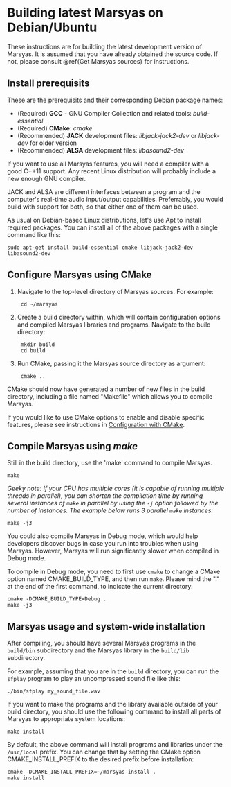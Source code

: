 ---
---

# Building latest Marsyas on Debian/Ubuntu

These instructions are for building the latest development version of Marsyas.
It is assumed that you have already obtained the source code.
If not, please consult @ref{Get Marsyas sources} for instructions.

## Install prerequisits

These are the prerequisits and their corresponding Debian package names:

- (Required) **GCC** - GNU Compiler Collection and related tools: _build-essential_
- (Required) **CMake**: _cmake_
- (Recommended) **JACK** development files: _libjack-jack2-dev_ or _libjack-dev_ for older version
- (Recommended) **ALSA** development files: _libasound2-dev_

If you want to use all Marsyas features, you will need a compiler with a
good C++11 support. Any recent Linux distribution will probably include
a new enough GNU compiler.

JACK and ALSA are different interfaces between a program and the computer's
real-time audio input/output capabilities. Preferrably, you would build with
support for both, so that either one of them can be used.

As usual on Debian-based Linux distributions, let's use Apt to install required
packages. You can install all of the above packages with a single command like
this:

    sudo apt-get install build-essential cmake libjack-jack2-dev libasound2-dev


## Configure Marsyas using CMake

1. Navigate to the top-level directory of Marsyas sources. For example:

        cd ~/marsyas

2. Create a build directory within, which will contain configuration
    options and compiled Marsyas libraries and programs. Navigate to the build
    directory:

        mkdir build
        cd build

3. Run CMake, passing it the Marsyas source directory as argument:

        cmake ..


CMake should now have generated a number of new files in the build directory,
including a file named "Makefile" which allows you to compile Marsyas.

If you would like to use CMake options to enable and disable specific features,
please see instructions in [Configuration with CMake](configure.html).


## Compile Marsyas using _make_

Still in the build directory, use the 'make' command to compile Marsyas.

    make

*Geeky note: If your CPU has multiple cores (it is capable of running
multiple threads in parallel), you can shorten the compilation time by running
several instances of `make` in parallel by using the `-j` option followed by
the number of instances. The example below runs 3 parallel `make` instances:*

    make -j3

You could also compile Marsyas in Debug mode, which would help developers
discover bugs in case you run into troubles when using Marsyas. However,
Marsyas will run significantly slower when compiled in Debug mode.

To compile in Debug mode, you need to first use `cmake` to change a CMake
option named CMAKE_BUILD_TYPE, and then run `make`. Please mind the \".\"
at the end of the first command, to indicate the current directory:

    cmake -DCMAKE_BUILD_TYPE=Debug .
    make -j3


## Marsyas usage and system-wide installation

After compiling, you should have several Marsyas programs in the
`build/bin` subdirectory and the Marsyas library in the `build/lib`
subdirectory.

For example, assuming that you are in the `build` directory, you can run
the `sfplay` program to play an uncompressed sound file like this:

    ./bin/sfplay my_sound_file.wav

If you want to make the programs and the library available outside of your
build directory, you should use the following command to install all parts
of Marsyas to appropriate system locations:

    make install

By default, the above command will install programs and libraries under the
`/usr/local` prefix. You can change that by setting the CMake option
CMAKE_INSTALL_PREFIX to the desired prefix before installation:

    cmake -DCMAKE_INSTALL_PREFIX=~/marsyas-install .
    make install
